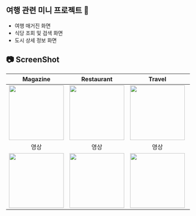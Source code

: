 ## 여행 관련 미니 프로젝트 🌱
- 여행 매거진 화면
- 식당 조회 및 검색 화면
- 도시 상세 정보 화면
## 📷 ScreenShot
|Magazine|Restaurant|Travel|Popular|Map|
|:-:|:-:|:-:|:-:|:-:|
|<img src="https://github.com/yeggrrr/YegrTravelMagazineEX/assets/161591832/0422ac8b-dd76-48ff-b4d5-3dcb87e2084b" width="150"/>|<img src="https://github.com/yeggrrr/YegrTravelMagazineEX/assets/161591832/4a9d7c49-701e-4fc4-a0be-363344bc67c8" width="150"/>|<img src="https://github.com/yeggrrr/YegrTravelMagazineEX/assets/161591832/61e5e633-63e6-4cc8-b2da-7df0065ce284" width="150"/>|<img src="https://github.com/yeggrrr/YegrTravelMagazineEX/assets/161591832/6c1517ef-10fb-4eea-9410-fc70af42c499" width="150"/>|<img src="https://github.com/yeggrrr/YegrTravelMagazineEX/assets/161591832/50032b86-bdd4-4c20-9966-a5a3133ec6e9" width="150"/>|
|영상|영상|영상|
<img src="https://github.com/yeggrrr/YegrTravelMagazineEX/assets/161591832/9c1e9161-00b2-44c8-8d24-25dd3b1ef6eb" width="150"/>|<img src="https://github.com/yeggrrr/YegrTravelMagazineEX/assets/161591832/ff9100be-983b-43f0-9c31-d23ab403c131" width="150"/>|<img src="https://github.com/yeggrrr/YegrTravelMagazineEX/assets/161591832/d662a4d8-ed44-4503-82b7-0fb1ff6eddd6" width="150"/>|<img src="https://github.com/yeggrrr/YegrTravelMagazineEX/assets/161591832/dddc82a2-b9fd-440c-bf10-f36324a9a100" width="150"/>|<img src="https://github.com/yeggrrr/YegrTravelMagazineEX/assets/161591832/7150171e-2515-42bc-b013-e62ba03ca64a" width="150"/>|

